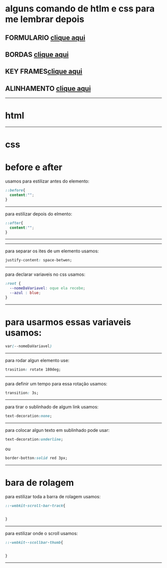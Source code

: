 # alguns comando de htlm e css para me lembrar depois
## FORMULARIO [clique aqui](https://github.com/igorrzinho/comands-html-and-css/blob/main/form.md)
## BORDAS [clique aqui](https://github.com/igorrzinho/comands-html-and-css/blob/main/border.md)
## KEY FRAMES[clique aqui](https://github.com/igorrzinho/comands-html-and-css/blob/main/keyframes.md)
## ALINHAMENTO [clique aqui](https://github.com/igorrzinho/comands-html-and-css/blob/main/align.md)
___
# html
___
# css
# before e after

  usamos para estilizar antes do elemento:
````css
::before{
  content:"";
}
````
___
  para estilizar depois do elmento:
````css
::after{
  content:"";
}
````
___
___
  para separar os ites de um elemento usamos:   
```` css
justify-content: space-betwen;
```` 
___
  para declarar variaveis no css usamos:    
```` css
:root {
  --nomeDaVariavel: oque ela recebe;
  --azul : blue;
}
```` 
___
 # para usarmos essas variaveis usamos:   
```` css
var(--nomeDaVariavel)
```` 
___
  para rodar algun elemento use:   
```` css
trasition: rotate 180deg;
````
___
  para definir um tempo para essa rotação usamos:   
```` css
transition: 3s;
```` 
___
  para tirar o sublinhado de algum link usamos:   
````css
text-decoration:none;
````
___
  para colocar algun texto em sublinhado pode usar:
````css
text-decoration:underline;
````

  ou 
````css
border-botton:solid red 3px;
````
___

# bara de rolagem
  para estilizar toda a barra de rolagem usamos:
````css
::-webkit-scroll-bar-track{


}
````
___
  para estilizar onde o scroll usamos:
````css
::-webkit--scollbar-thumb{


}
````
___

